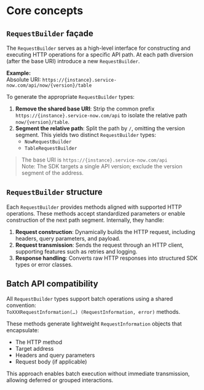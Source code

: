 # Core concepts

## `RequestBuilder` façade

The `RequestBuilder` serves as a high-level interface for constructing and executing HTTP operations for a specific API path. At each path diversion (after the base URI) introduce a new `RequestBuilder`.

**Example:**  
Absolute URI: `https://{instance}.service-now.com/api/now/{version}/table`

To generate the appropriate `RequestBuilder` types:

1. **Remove the shared base URI**: Strip the common prefix `https://{instance}.service-now.com/api` to isolate the relative path `now/{version}/table`.
2. **Segment the relative path**: Split the path by `/`, omitting the version segment. This yields two distinct `RequestBuilder` types:
   - `NowRequestBuilder`
   - `TableRequestBuilder`

> The base URI is `https://{instance}.service-now.com/api`  
> Note: The SDK targets a single API version; exclude the version segment of the address.

## `RequestBuilder` structure

Each `RequestBuilder` provides methods aligned with supported HTTP operations. These methods accept standardized parameters or enable construction of the next path segment. Internally, they handle:

1. **Request construction**: Dynamically builds the HTTP request, including headers, query parameters, and payload.
2. **Request transmission**: Sends the request through an HTTP client, supporting features such as retries and logging.
3. **Response handling**: Converts raw HTTP responses into structured SDK types or error classes.

## Batch API compatibility

All `RequestBuilder` types support batch operations using a shared convention:  
`ToXXXRequestInformation(…) (RequestInformation, error)` methods.

These methods generate lightweight `RequestInformation` objects that encapsulate:

- The HTTP method  
- Target address  
- Headers and query parameters  
- Request body (if applicable)

This approach enables batch execution without immediate transmission, allowing deferred or grouped interactions.
